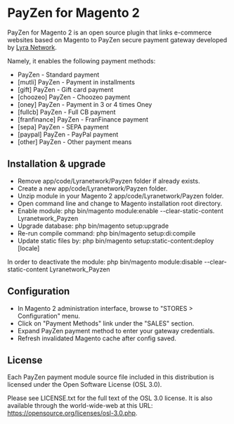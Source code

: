 # PayZen for Magento 2

PayZen for Magento 2 is an open source plugin that links e-commerce websites based on Magento to PayZen secure payment gateway developed by [Lyra Network](https://www.lyra.com/).

Namely, it enables the following payment methods:
* PayZen - Standard payment
* [mutli] PayZen - Payment in installments
* [gift] PayZen - Gift card payment
* [choozeo] PayZen - Choozeo payment
* [oney] PayZen - Payment in 3 or 4 times Oney
* [fullcb] PayZen - Full CB payment
* [franfinance] PayZen - FranFinance payment
* [sepa] PayZen - SEPA payment
* [paypal] PayZen - PayPal payment
* [other] PayZen - Other payment means

## Installation & upgrade

- Remove app/code/Lyranetwork/Payzen folder if already exists.
- Create a new app/code/Lyranetwork/Payzen folder.
- Unzip module in your Magento 2 app/code/Lyranetwork/Payzen folder.
- Open command line and change to Magento installation root directory.
- Enable module: php bin/magento module:enable --clear-static-content Lyranetwork_Payzen
- Upgrade database: php bin/magento setup:upgrade
- Re-run compile command: php bin/magento setup:di:compile
- Update static files by: php bin/magento setup:static-content:deploy [locale]

In order to deactivate the module: php bin/magento module:disable --clear-static-content Lyranetwork_Payzen

## Configuration

- In Magento 2 administration interface, browse to "STORES > Configuration" menu.
- Click on "Payment Methods" link under the "SALES" section.
- Expand PayZen payment method to enter your gateway credentials.
- Refresh invalidated Magento cache after config saved.

## License

Each PayZen payment module source file included in this distribution is licensed under the Open Software License (OSL 3.0).

Please see LICENSE.txt for the full text of the OSL 3.0 license. It is also available through the world-wide-web at this URL: https://opensource.org/licenses/osl-3.0.php.